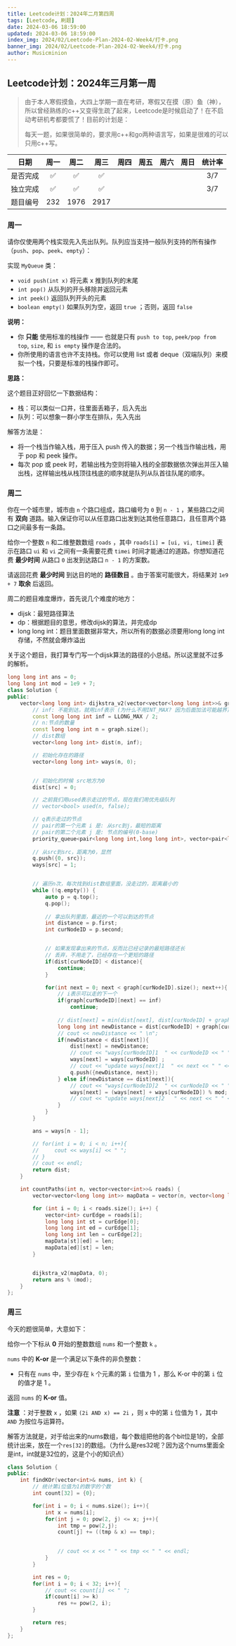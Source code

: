 ```yaml
---
title: Leetcode计划：2024年二月第四周
tags: [Leetcode, 刷题]
date: 2024-03-06 18:59:00
updated: 2024-03-06 18:59:00
index_img: 2024/02/Leetcode-Plan-2024-02-Week4/打卡.png
banner_img: 2024/02/Leetcode-Plan-2024-02-Week4/打卡.png
author: Musicminion
---
```


## Leetcode计划：2024年三月第一周

> 由于本人寒假摸鱼，大四上学期一直在考研，寒假又在摸（原）鱼（神），所以曾经熟练的c++又变得生疏了起来，Leetcode是时候启动了！在不启动考研机考都要慌了！目前的计划是：
>
> 每天一题，如果很简单的，要求用c++和go两种语言写，如果是很难的可以只用c++写。

|   日期   |        周一        |        周二        |        周三        | 周四 | 周五 | 周六 | 周日 | 统计率 |
| :------: | :----------------: | :----------------: | :----------------: | :--: | :--: | :--: | :--: | :----: |
| 是否完成 | :white_check_mark: | :white_check_mark: | :white_check_mark: |      |      |      |      |  3/7   |
| 独立完成 | :white_check_mark: | :white_check_mark: | :white_check_mark: |      |      |      |      |  3/7   |
| 题目编号 |        232         |        1976        |        2917        |      |      |      |      |        |

### 周一

请你仅使用两个栈实现先入先出队列。队列应当支持一般队列支持的所有操作（`push`、`pop`、`peek`、`empty`）：

实现 `MyQueue` 类：

- `void push(int x)` 将元素 x 推到队列的末尾
- `int pop()` 从队列的开头移除并返回元素
- `int peek()` 返回队列开头的元素
- `boolean empty()` 如果队列为空，返回 `true` ；否则，返回 `false`

**说明：**

- 你 **只能** 使用标准的栈操作 —— 也就是只有 `push to top`, `peek/pop from top`, `size`, 和 `is empty` 操作是合法的。
- 你所使用的语言也许不支持栈。你可以使用 list 或者 deque（双端队列）来模拟一个栈，只要是标准的栈操作即可。

**思路：**

这个题目正好回忆一下数据结构：

- 栈：可以类似一口井，往里面丢箱子，后入先出
- 队列：可以想象一群小学生在排队，先入先出

解答方法是：

- 将一个栈当作输入栈，用于压入 push 传入的数据；另一个栈当作输出栈，用于 pop 和 peek 操作。
- 每次 pop 或 peek 时，若输出栈为空则将输入栈的全部数据依次弹出并压入输出栈，这样输出栈从栈顶往栈底的顺序就是队列从队首往队尾的顺序。

### 周二

你在一个城市里，城市由 `n` 个路口组成，路口编号为 `0` 到 `n - 1` ，某些路口之间有 **双向** 道路。输入保证你可以从任意路口出发到达其他任意路口，且任意两个路口之间最多有一条路。

给你一个整数 `n` 和二维整数数组 `roads` ，其中 `roads[i] = [ui, vi, timei]` 表示在路口 `ui` 和 `vi` 之间有一条需要花费 `timei` 时间才能通过的道路。你想知道花费 **最少时间** 从路口 `0` 出发到达路口 `n - 1` 的方案数。

请返回花费 **最少时间** 到达目的地的 **路径数目** 。由于答案可能很大，将结果对 `1e9 + 7` **取余** 后返回。

周二的题目难度爆炸，首先说几个难度的地方：

- dijsk：最短路径算法
- dp：根据题目的意思，修改dijsk的算法，并完成dp
- long long int：题目里面数据非常大，所以所有的数据必须要用long long int存储，不然就会爆炸溢出

关于这个题目，我打算专门写一个dijsk算法的路径的小总结。所以这里就不过多的解析。

```cpp
long long int ans = 0;
long long int mod = 1e9 + 7;
class Solution {
public:
    vector<long long int> dijkstra_v2(vector<vector<long long int>>& graph, int src) {
        // inf: 不能到达，就用inf表示 (为什么不用INT_MAX? 因为后面加法可能越界)
        const long long int inf = LLONG_MAX / 2;
        // n:节点的数量
        const long long int n = graph.size();
        // dist数组
        vector<long long int> dist(n, inf);

        // 初始化存在的路径
        vector<long long int> ways(n, 0);


        // 初始化的时候 src地方为0
        dist[src] = 0;

        // 之前我们用used表示走过的节点，现在我们用优先级队列
        // vector<bool> used(n, false);

        // q表示走过的节点
        // pair的第一个元素 i 是: 从src到j，最短的距离
        // pair的第二个元素 j 是: 节点的编号(0-base)
        priority_queue<pair<long long int,long long int>, vector<pair<long long int, long long int>>, greater<>> q;
        
        // 从src到src，距离为0，显然
        q.push({0, src});
        ways[src] = 1;


        // 遍历n次，每次找到dist数组里面，没走过的，距离最小的
        while (!q.empty()) {
            auto p = q.top();
            q.pop();
            
            // 拿出队列里面，最近的一个可以到达的节点
            int distance = p.first; 
            int curNodeID = p.second;


            // 如果发现拿出来的节点，反而比已经记录的最短路径还长
            // 丢弃，不用走了，已经存在一个更短的路径
            if(dist[curNodeID] < distance){
                continue;
            }

            for(int next = 0; next < graph[curNodeID].size(); next++){
                // i表示可以走的下一个
                if(graph[curNodeID][next] == inf)
                    continue;
                
                // dist[next] = min(dist[next], dist[curNodeID] + graph[curNodeID][next]);
                long long int newDistance = dist[curNodeID] + graph[curNodeID][next];
                // cout << newDistance << " \n";
                if(newDistance < dist[next]){
                    dist[next] = newDistance;
                    // cout << "ways[curNodeID]1  " << curNodeID << " " << ways[curNodeID] << endl;
                    ways[next] = ways[curNodeID] ;
                    // cout << "update ways[next]1  " << next << " " << ways[next] << endl;
                    q.push({newDistance, next});
                } else if(newDistance == dist[next]){
                    // cout << "ways[curNodeID]2  " << curNodeID << " " << ways[curNodeID] << endl;
                    ways[next] = (ways[next] + ways[curNodeID]) % mod;
                    // cout << "update ways[next]2   " << next << " " << ways[next] << endl;
                }
            }
        }

        ans = ways[n - 1];

        // for(int i = 0; i < n; i++){
        //     cout << ways[i] << " ";
        // }
        // cout << endl;
        return dist;
    }

    int countPaths(int n, vector<vector<int>>& roads) {
        vector<vector<long long int>> mapData = vector(n, vector<long long int>(n, LLONG_MAX / 2));

        for (int i = 0; i < roads.size(); i++) {
            vector<int> curEdge = roads[i];
            long long int st = curEdge[0];
            long long int ed = curEdge[1];
            long long int len = curEdge[2];
            mapData[st][ed] = len;
            mapData[ed][st] = len;
        }


        dijkstra_v2(mapData, 0);
        return ans % (mod);
    }
};
```

### 周三

今天的题很简单，大意如下：

给你一个下标从 **0** 开始的整数数组 `nums` 和一个整数 `k` 。

`nums` 中的 **K-or** 是一个满足以下条件的非负整数：

- 只有在 `nums` 中，至少存在 `k` 个元素的第 `i` 位值为 1 ，那么 K-or 中的第 `i` 位的值才是 1 。

返回 `nums` 的 **K-or** 值。

**注意** ：对于整数 `x` ，如果 `(2i AND x) == 2i` ，则 `x` 中的第 `i` 位值为 1 ，其中 `AND` 为按位与运算符。

解答方法就是，对于给出来的nums数组，每个数组把他的各个bit位是1的，全部统计出来，放在一个`res[32]`的数组。（为什么是res32呢？因为这个nums里面全是int，int就是32位的，这是个小的知识点）

```c++
class Solution {
public:
    int findKOr(vector<int>& nums, int k) {
        // 统计第i位值为1的数字的个数
        int count[32] = {0};

        for(int i = 0; i < nums.size(); i++){
            int x = nums[i];
            for(int j = 0; pow(2, j) <= x; j++){
                int tmp = pow(2,j);
                count[j] += ((tmp & x) == tmp);
                

                // cout << x << " " << tmp << " " << endl;
            }
        }

        int res = 0;
        for(int i = 0; i < 32; i++){
            // cout << count[i] << " ";
            if(count[i] >= k)
                res += pow(2, i);
        }

        return res;
    }
};
```

